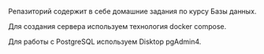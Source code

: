 <h>Репазиторий содержит в себе домашние задания по курсу Базы данных.

<p>Для создания сервера используем технология docker compose.
<p>Для работы с PostgreSQL используем Disktop pgAdmin4.
